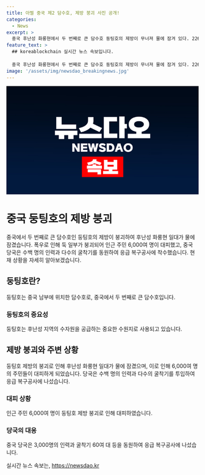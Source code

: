 ```yaml
---
title: 아찔 중국 제2 담수호, 제방 붕괴 사진 공개!
categories:
  - News
excerpt: >
  중국 후난성 화룽현에서 두 번째로 큰 담수호 둥팅호의 제방이 무너져 물에 잠겨 있다. 226m 길이의 둑 일부가 붕괴돼 6,000여 명의 주민이 대피했고, 당국은 3,000명의 인력과 굴착기 60여 대 등을 동원해 응급 복구공사에 나섰다.
feature_text: >
  ## koreablockchain 실시간 뉴스 속보입니다.

  중국 후난성 화룽현에서 두 번째로 큰 담수호 둥팅호의 제방이 무너져 물에 잠겨 있다. 226m 길이의 둑 일부가 붕괴돼 6,000여 명의 주민이 대피했고, 당국은 3,000명의 인력과 굴착기 60여 대 등을 동원해 응급 복구공사에 나섰다.
image: '/assets/img/newsdao_breakingnews.jpg'
---
```


<p><img src="/assets/img/newsdao_breakingnews.jpg" alt="koreablockchain 속보" /></p>

<h1>중국 둥팅호의 제방 붕괴</h1>

<p data-ke-size="size16">중국에서 두 번째로 큰 담수호인 둥팅호의 제방이 붕괴하여 후난성 화룽현 일대가 물에 잠겼습니다. 폭우로 인해 둑 일부가 붕괴되어 인근 주민 6,000여 명이 대피했고, 중국 당국은 수백 명의 인력과 다수의 굴착기를 동원하여 응급 복구공사에 착수했습니다. 현재 상황을 자세히 알아보겠습니다.</p>

<h2 data-ke-size="size26">둥팅호란?</h2>

<p>둥팅호는 중국 남부에 위치한 담수호로, 중국에서 두 번째로 큰 담수호입니다.</p>

<h3>둥팅호의 중요성</h3>

<p data-ke-size="size16">둥팅호는 후난성 지역의 수자원을 공급하는 중요한 수원지로 사용되고 있습니다.</p>

<h2 data-ke-size="size26">제방 붕괴와 주변 상황</h2>

<p data-ke-size="size16">둥팅호 제방의 붕괴로 인해 후난성 화룽현 일대가 물에 잠겼으며, 이로 인해 6,000여 명의 주민들이 대피하게 되었습니다. 당국은 수백 명의 인력과 다수의 굴착기를 투입하여 응급 복구공사에 나섰습니다.</p>

<h3>대피 상황</h3>

<p data-ke-size="size16">인근 주민 6,000여 명이 둥팅호 제방 붕괴로 인해 대피하였습니다.</p>

<h3>당국의 대응</h3>

<p data-ke-size="size16">중국 당국은 3,000명의 인력과 굴착기 60여 대 등을 동원하여 응급 복구공사에 나섰습니다.</p>
실시간 뉴스 속보는, <a href="https://newsdao.kr" rel="dofollow">https://newsdao.kr</a>


